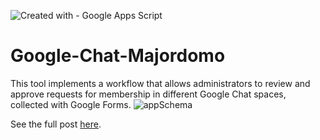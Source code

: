 ![Created with - Google Apps Script](https://img.shields.io/static/v1?label=Created+with&message=Google+Apps+Script&color=blue)
# Google-Chat-Majordomo
This tool implements a workflow that allows administrators to review and approve requests for membership in different Google Chat spaces, collected with Google Forms.
![appSchema]([https://github.com/pfelipm/Google-Chat-Majordomo/assets/12829262/000d17d6-3b5e-43b9-81c2-a4512e5a9d2d](https://docs.google.com/drawings/d/130nJ2dHCMbqYNtaG0ir1ziyEFGLvcI0WKDvXHKi_1bs/export/png)https://docs.google.com/drawings/d/130nJ2dHCMbqYNtaG0ir1ziyEFGLvcI0WKDvXHKi_1bs/export/png)


See the full post [here](https://pablofelip.online/adding-users-chat-apps-script/).
